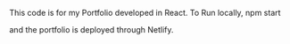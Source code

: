 This code is for my Portfolio developed in React. 
To Run locally,
npm start

and the portfolio is deployed through Netlify.
